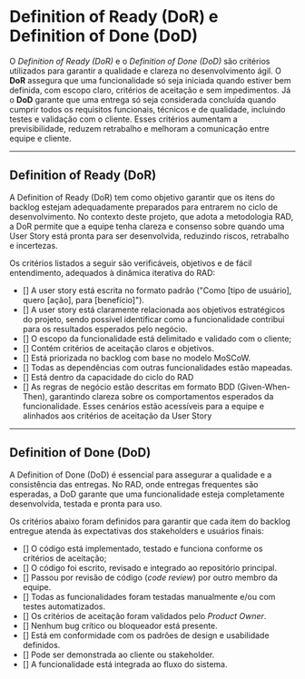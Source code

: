 # Definition of Ready (DoR) e Definition of Done (DoD)

O *Definition of Ready (DoR)* e o *Definition of Done (DoD)* são critérios utilizados para garantir a qualidade e clareza no desenvolvimento ágil. O **DoR** assegura que uma funcionalidade só seja iniciada quando estiver bem definida, com escopo claro, critérios de aceitação e sem impedimentos. Já o **DoD** garante que uma entrega só seja considerada concluída quando cumprir todos os requisitos funcionais, técnicos e de qualidade, incluindo testes e validação com o cliente. Esses critérios aumentam a previsibilidade, reduzem retrabalho e melhoram a comunicação entre equipe e cliente.


---

## Definition of Ready (DoR)

A Definition of Ready (DoR) tem como objetivo garantir que os itens do backlog estejam adequadamente preparados para entrarem no ciclo de desenvolvimento. No contexto deste projeto, que adota a metodologia RAD, a DoR permite que a equipe tenha clareza e consenso sobre quando uma User Story está pronta para ser desenvolvida, reduzindo riscos, retrabalho e incertezas.

Os critérios listados a seguir são verificáveis, objetivos e de fácil entendimento, adequados à dinâmica iterativa do RAD:

- [] A user story está escrita no formato padrão ("Como [tipo de usuário], quero [ação], para [benefício]").
- [] A user story está claramente relacionada aos objetivos estratégicos do projeto, sendo possível identificar como a funcionalidade contribui para os resultados esperados pelo negócio.
- [] O escopo da funcionalidade está delimitado e validado com o cliente;
- [] Contém critérios de aceitação claros e objetivos.
- [] Está priorizada no backlog com base no modelo MoSCoW.
- [] Todas as dependências com outras funcionalidades estão mapeadas.
- [] Está dentro da capacidade do ciclo do RAD
- [] As regras de negócio estão descritas em formato BDD (Given-When-Then), garantindo clareza sobre os comportamentos esperados da funcionalidade. Esses cenários estão acessíveis para a equipe e alinhados aos critérios de aceitação da User Story

---

## Definition of Done (DoD)

A Definition of Done (DoD) é essencial para assegurar a qualidade e a consistência das entregas. No RAD, onde entregas frequentes são esperadas, a DoD garante que uma funcionalidade esteja completamente desenvolvida, testada e pronta para uso.

Os critérios abaixo foram definidos para garantir que cada item do backlog entregue atenda às expectativas dos stakeholders e usuários finais:

- [] O código está implementado, testado e funciona conforme os critérios de aceitação;
- [] O código foi escrito, revisado e integrado ao repositório principal.
- [] Passou por revisão de código (*code review*) por outro membro da equipe.
- [] Todas as funcionalidades foram testadas manualmente e/ou com testes automatizados.
- [] Os critérios de aceitação foram validados pelo *Product Owner*.
- [] Nenhum bug crítico ou bloqueador está presente.
- [] Está em conformidade com os padrões de design e usabilidade definidos.
- [] Pode ser demonstrada ao cliente ou stakeholder.
- [] A funcionalidade está integrada ao fluxo do sistema.
